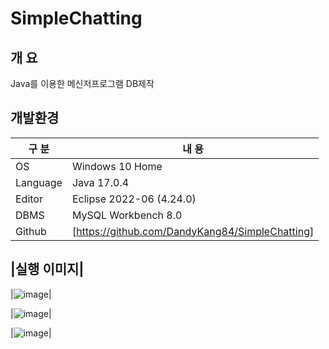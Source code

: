 # SimpleChatting


## 개 요

Java를 이용한 메신저프로그램 DB제작

## 개발환경

| 구 분 | 내 용 |
| --- | --- |
| OS | Windows 10 Home |
| Language | Java 17.0.4 |
| Editor | Eclipse 2022-06 (4.24.0) |
| DBMS | MySQL Workbench 8.0 |
| Github | [https://github.com/DandyKang84/SimpleChatting] |


## |실행 이미지|

|![image](https://user-images.githubusercontent.com/115531865/195968036-2a288070-9b08-48a0-9129-d21faa7c5948.png)|

|![image](https://user-images.githubusercontent.com/115531865/195968039-360d3a83-ce7b-49d6-a12e-de16bc8c737a.png)|

|![image](https://user-images.githubusercontent.com/115531865/195968041-6dbd7a73-c48b-4d80-a548-26e73911f7b3.png)|


